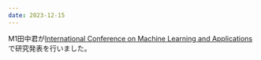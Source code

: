```yaml
---
date: 2023-12-15
---
```

M1田中君が[International Conference on Machine Learning and Applications](https://www.icmla-conference.org/icmla23/)で研究発表を行いました。 
